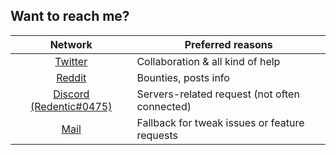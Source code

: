 ## Want to reach me?

Network | Preferred reasons
:---:| ---
[Twitter](https://twitter.com/RedenticDev) | Collaboration & all kind of help
[Reddit](https://www.reddit.com/user/redentic) | Bounties, posts info
[Discord (Redentic#0475)](https://discord.com/users/692312923661664256/) | Servers-related request (not often connected)
[Mail](mailto:redenticdev@gmail.com) | Fallback for tweak issues or feature requests

